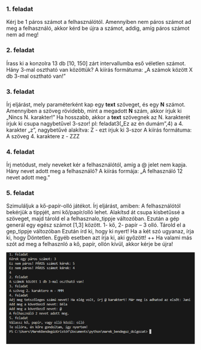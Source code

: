 ### 1. feladat

Kérj be 1 páros számot a felhasználótól. 
Amennyiben nem páros számot ad meg a felhasználó, akkor kérd be újra a számot, addig, amíg páros számot nem ad meg!  


### 2. feladat

Írass ki a konzolra 13 db  [10, 150] zárt intervallumba eső véletlen számot. Hány 3-mal osztható van közöttük? A kiírás formátuma: „A számok között X db 3-mal osztható van!”


### 3. feladat

Írj eljárást, mely paraméterként kap egy **text** szöveget, és egy **N** számot. 
 Amennyiben a szöveg rövidebb, mint a megadott **N** szám, akkor írjuk ki „Nincs N. karakter!”
Ha hosszabb, akkor a **text** szövegnek az N. karakterét írjuk ki csupa nagybetűvel 3-szor! 
pl: 
feladat3(„Ez az én dumám”,4)
a 4. karakter „z”, 
nagybetűvé alakítva: Z -  ezt írjuk ki 3-szor
A kiírás formátuma: A szöveg 4. karaktere z -  ZZZ

### 4. feladat

Írj metódust, mely neveket kér a felhasználótól, amíg a @ jelet nem kapja.
Hány nevet adott meg a felhasználó? 
A kiírás formája: „A felhasználó 12 nevet adott meg.”

### 5. feladat

Szimuláljuk a kő-papír-olló játékot. 
Írj eljárást, amiben: 
A felhasználótól bekérjük a tippjét, ami kő/papír/olló lehet. Alakítsd át csupa kisbetűssé a szöveget, majd tárold el a felhasznalo_tippje változóban. 
Ezután a gép generál egy egész számot [1,3] között.  1- kő, 2- papír – 3 olló. Tárold el a gep_tippje változóban
Ezután írd ki, hogy ki nyert!
	Ha a két szó ugyanaz, írja ki, hogy Döntetlen. 
	Egyéb esetben azt írja ki, aki győzött!
++ Ha valami más szót ad meg a felhasznló  a kő, papír, ollón kívül, akkor kérje be újra!

![Eredmény](futasi_eredmenyek.png)







